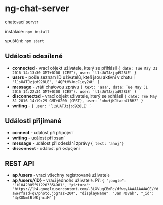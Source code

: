 # ng-chat-server
chatovací server

instalace:
``` npm install ```

spuštění:
``` npm start ```

## Události odesílané

  * __connected__ - vrací objekt uživatele, který se přihlásil  ```{ date: Tue May 31 2016 14:13:30 GMT+0200 (CEST),
  user: 'l1sUATJzjqd928LE' }```
  * __users__ - pošle seznam ID uživatelů, kteří jsou aktivní v chatu ``` [ 'l1sUATJzjqd928LE', '4QPtVVJncCiey2Wt' ] ``` 
  * __message__ - vrátí chatovou zprávu ```{ text: 'aaa',
  date: Tue May 31 2016 14:22:34 GMT+0200 (CEST),
  user: 'l1sUATJzjqd928LE' }```
  * __disconnected__ - vrací objekt uživatele, který se odhlásil ```{ date: Tue May 31 2016 14:19:29 GMT+0200 (CEST),
  user: 'ohu9jKJtacnXfBHZ' }```
  * __writing__ - ```{ user: 'l1sUATJzjqd928LE' }```

## Události přijímané
  * __connect__ - událost při připojení
  * __writing__ - událost při psaní
  * __message__ - událost při odeslání zprávy ```{ text: 'ahoj'} ```
  * __disconnect__ - událost při odpojení

## REST API
 * __api/users__ - vrací všechny registrované uživatele
 * __api/users/{ID}__ - vrací jednoho uživatele. Př: ``` {
    "google": "1010428855912203354981",
    "picture": "https://lh4.googleusercontent.com/-8LXVuqCBmFc/dfwe/AAAAAAAAACE/fdawerfasd-qY/photo.jpg?sz=200",
    "displayName": "Jan Novak",
    "_id": "4gXONmtBl6KjhciM"
  } ```
